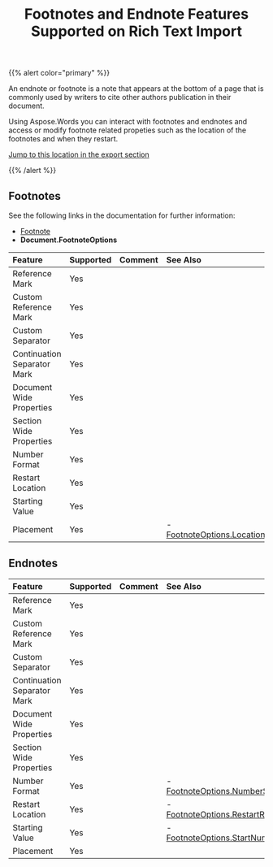 ﻿---
title: Footnotes and Endnote Features Supported on Rich Text Import
type: docs
weight: 60
url: /net/footnotes-and-endnote-features-supported-on-rich-text-import/
aliases: [/net/footnotes-an-endnote-features-supported-on-rich-text-import/]
---

{{% alert color="primary" %}} 

An endnote or footnote is a note that appears at the bottom of a page that is commonly used by writers to cite other authors publication in their document.

Using Aspose.Words you can interact with footnotes and endnotes and access or modify footnote related propeties such as the location of the footnotes and when they restart.

[Jump to this location in the export section](/words/net/footnotes-an-endnote-features-supported-on-rich-text-export/)

{{% /alert %}} 

## Footnotes

See the following links in the documentation for further information:

- [Footnote](https://apireference.aspose.com/words/net/aspose.words/footnote)
- **Document.FootnoteOptions**

|**Feature**|**Supported**|**Comment**|**See Also**|
| :- | :- | :- | :- |
|Reference Mark |Yes | | |
|Custom Reference Mark |Yes | | |
|Custom Separator |Yes | | |
|Continuation Separator Mark |Yes | | |
|Document Wide Properties |Yes | | |
|Section Wide Properties |Yes | | |
|Number Format |Yes | | |
|Restart Location |Yes | | |
|Starting Value |Yes | | |
|Placement |Yes | |- [FootnoteOptions.Location](https://apireference.aspose.com/words/net/aspose.words/footnoteoptions/properties/location)|

## Endnotes

|**Feature**|**Supported**|**Comment**|**See Also**|
| :- | :- | :- | :- |
|Reference Mark |Yes | | |
|Custom Reference Mark |Yes | | |
|Custom Separator |Yes | | |
|Continuation Separator Mark |Yes | | |
|Document Wide Properties |Yes | | |
|Section Wide Properties |Yes | | |
|Number Format |Yes | |- [FootnoteOptions.NumberStyle](https://apireference.aspose.com/words/net/aspose.words/footnoteoptions/properties/numberstyle)|
|Restart Location |Yes | |- [FootnoteOptions.RestartRule](https://apireference.aspose.com/words/net/aspose.words/footnoteoptions/properties/restartrule)|
|Starting Value |Yes | |- [FootnoteOptions.StartNumber](https://apireference.aspose.com/words/net/aspose.words/footnoteoptions/properties/startnumber)|
|Placement |Yes | | |

